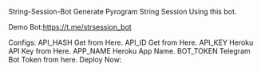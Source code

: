 String-Session-Bot
Generate Pyrogram String Session Using this bot.

Demo Bot:https://t.me/strsession_bot


Configs:
API_HASH
Get from Here.
API_ID
Get from Here.
API_KEY
Heroku API Key from Here.
APP_NAME
Heroku App Name.
BOT_TOKEN
Telegram Bot Token from here.
Deploy Now:
